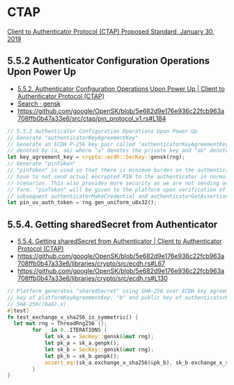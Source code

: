# CTAP

[Client to Authenticator Protocol (CTAP) Proposed Standard, January 30, 2019](https://fidoalliance.org/specs/fido-v2.0-ps-20190130/fido-client-to-authenticator-protocol-v2.0-ps-20190130.html)


## 5.5.2 Authenticator Configuration Operations Upon Power Up

- [5.5.2. Authenticator Configuration Operations Upon Power Up | Client to Authenticator Protocol (CTAP)](https://fidoalliance.org/specs/fido-v2.0-ps-20190130/fido-client-to-authenticator-protocol-v2.0-ps-20190130.html#authenticator-power-up-configuration)
- [Search · gensk](https://github.com/google/OpenSK/search?q=gensk)
- https://github.com/google/OpenSK/blob/5e682d9e176e936c22fcb963a708ffb0b47a33e6/src/ctap/pin_protocol_v1.rs#L184


```rs
// 5.5.2 Authenticator Configuration Operations Upon Power Up
// Generate "authenticatorKeyAgreementKey"
// Generate an ECDH P-256 key pair called "authenticatorKeyAgreementKey" 
// denoted by (a, aG) where "a" denotes the private key and "aG" denotes the public key.
let key_agreement_key = crypto::ecdh::SecKey::gensk(rng);
// Generate "pinToken"
// "pinToken" is used so that there is minimum burden on the authenticator and platform does not 
// have to not send actual encrypted PIN to the authenticator in normal authenticator usage 
// scenarios. This also provides more security as we are not sending actual PIN even in encrypted 
// form. "pinToken" will be given to the platform upon verification of the PIN to be used in 
// subsequent authenticatorMakeCredential and authenticatorGetAssertion operations.
let pin_uv_auth_token = rng.gen_uniform_u8x32();
```

## 5.5.4. Getting sharedSecret from Authenticator

- [5.5.4. Getting sharedSecret from Authenticator | Client to Authenticator Protocol (CTAP)](https://fidoalliance.org/specs/fido-v2.0-ps-20190130/fido-client-to-authenticator-protocol-v2.0-ps-20190130.html#gettingSharedSecret)
- https://github.com/google/OpenSK/blob/5e682d9e176e936c22fcb963a708ffb0b47a33e6/libraries/crypto/src/ecdh.rs#L67
- https://github.com/google/OpenSK/blob/5e682d9e176e936c22fcb963a708ffb0b47a33e6/libraries/crypto/src/ecdh.rs#L130

```rs
// Platform generates "sharedSecret" using SHA-256 over ECDH key agreement protocol using private 
// key of platformKeyAgreementKey, "b" and public key of authenticatorKeyAgreementKey, "aG": 
// SHA-256((baG).x).
#[test]
fn test_exchange_x_sha256_is_symmetric() {
  let mut rng = ThreadRng256 {};
        for _ in 0..ITERATIONS {
            let sk_a = SecKey::gensk(&mut rng);
            let pk_a = sk_a.genpk();
            let sk_b = SecKey::gensk(&mut rng);
            let pk_b = sk_b.genpk();
            assert_eq!(sk_a.exchange_x_sha256(&pk_b), sk_b.exchange_x_sha256(&pk_a));
        }
}
```